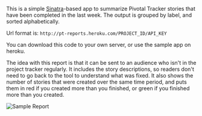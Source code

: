 This is a simple [Sinatra]("http://www.sinatrarb.com/")-based app to summarize Pivotal Tracker
stories that have been completed in the last week.  The output is grouped by label, and sorted
alphabetically.

Url format is: `http://pt-reports.heroku.com/PROJECT_ID/API_KEY`

You can download this code to your own server, or use the sample app on heroku.

The idea with this report is that it can be sent to an audience who isn't in the project tracker regularly.  It includes
the story descriptions, so readers don't need to go back to the tool to understand what was fixed.  It also shows the number
of stories that were created over the same time period, and puts them in red if you created more than you finished, or green
if you finished more than you created.

![Sample Report](http://content.screencast.com/users/tlianza/folders/Jing/media/4086349d-8765-4093-9cbf-9303f55ae06c/2011-02-19_1355.png)
